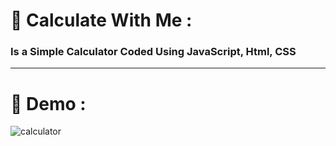 # 🚩 Calculate With Me :
### Is a Simple Calculator Coded Using JavaScript, Html, CSS
-------------------------------------------------------------------------------
# 🎥 Demo : 
![calculator](https://user-images.githubusercontent.com/40190772/52468533-ac26ff80-2b91-11e9-9a3d-b728f0cd9b20.gif)

